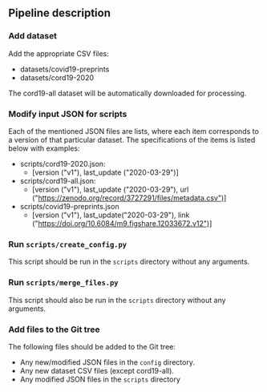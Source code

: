 ## Pipeline description

### Add dataset
Add the appropriate CSV files:
  - datasets/covid19-preprints
  - datasets/cord19-2020

The cord19-all dataset will be automatically downloaded for processing.

### Modify input JSON for scripts
Each of the mentioned JSON files are lists, where each item corresponds to a version of that particular dataset. The specifications of the items is listed below with examples:

 - scripts/cord19-2020.json:
	 - [version ("v1"), last_update ("2020-03-29")]
- scripts/cord19-all.json:
	- [version ("v1"), last_update ("2020-03-29"), url ("https://zenodo.org/record/3727291/files/metadata.csv")]
- scripts/covid19-preprints.json
	- [version ("v1"), last_update("2020-03-29"), link ("https://doi.org/10.6084/m9.figshare.12033672.v12")]

### Run `scripts/create_config.py`

This script should be run in the `scripts` directory without any arguments.

### Run `scripts/merge_files.py`

This script should also be run in the `scripts` directory without any arguments.

### Add files to the Git tree
The following files should be added to the Git tree:
- Any new/modified JSON files in the `config` directory.
- Any new dataset CSV files (except cord19-all).
- Any modified JSON files in the `scripts` directory

